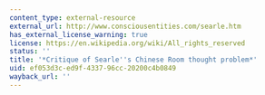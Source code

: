 ```yaml
---
content_type: external-resource
external_url: http://www.consciousentities.com/searle.htm
has_external_license_warning: true
license: https://en.wikipedia.org/wiki/All_rights_reserved
status: ''
title: '*Critique of Searle''s Chinese Room thought problem*'
uid: ef053d3c-ed9f-4337-96cc-20200c4b0849
wayback_url: ''
---
```

